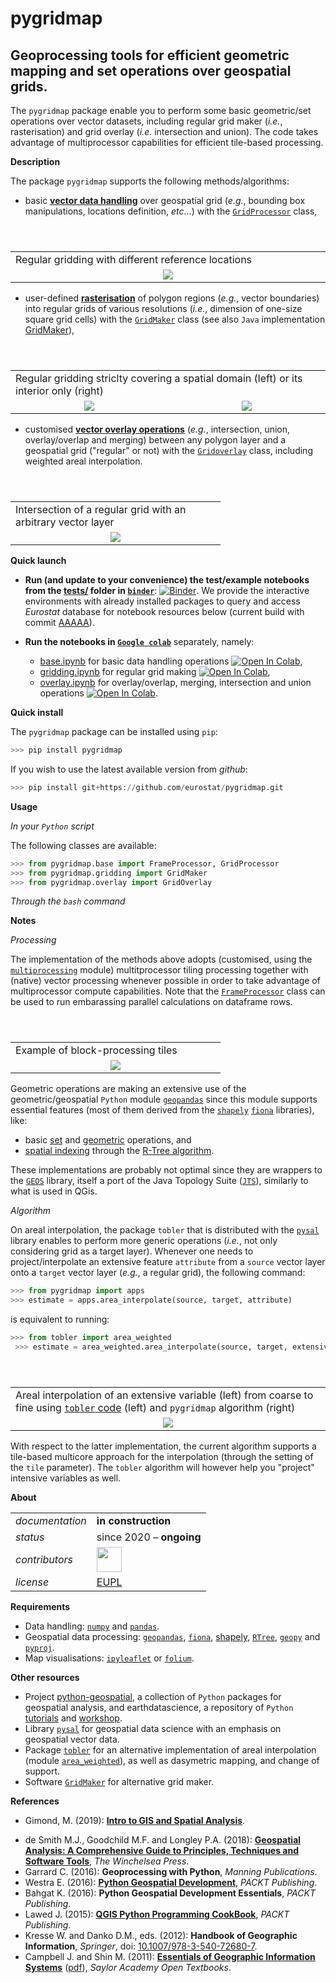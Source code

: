 pygridmap
=========

Geoprocessing tools for efficient geometric mapping and set operations over geospatial grids.
---

The `pygridmap` package enable you to perform some basic geometric/set operations over vector datasets, including regular grid maker (_i.e._, rasterisation) and grid overlay (_i.e._ intersection and union). The code takes advantage of multiprocessor capabilities for efficient tile-based processing. 

**Description**

The package `pygridmap` supports the following methods/algorithms: 
* basic [**vector data handling**](https://saylordotorg.github.io/text_essentials-of-geographic-information-systems/s11-geospatial-analysis-i-vector-o.html) over geospatial grid (_e.g._, bounding box manipulations, locations definition, _etc_...) with the [`GridProcessor`](pygridmap/base.py) class,
<!-- ![bounding boxes](docs/bbox_manipulation.png)-->
<table align="center"> 
        <header> <td align="centre">Regular gridding with different reference locations</td></header> 
        <tr> <td align="center" width="800px"> <img src="docs/bbox_manipulation.png"></img></td></tr> 
</table>

* user-defined [**rasterisation**](https://en.wikipedia.org/wiki/Rasterisation) of polygon regions (_e.g._, vector boundaries) into regular grids of various resolutions (_i.e._, dimension of one-size square grid cells) with the [`GridMaker`](pygridmap/gridding.py) class (see also `Java` implementation [GridMaker](https://github.com/eurostat/GridMaker)),
<!-- ![bounding boxes](docs/BE_interior_gridding.png)-->
<table align="center">
        <header> <td align="centre" colspan=2>Regular gridding striclty covering a spatial domain (left) or its interior only (right)</td></header> 
        <tr> <td align="center" width="300px"> <img src="docs/BE_gridding.png"></img></td>
        <td align="center" width="300px"> <img src="docs/BE_interior_gridding.png"></img></td>
        </tr>
</table>

* customised [**vector overlay operations**](https://docs.qgis.org/3.10/en/docs/user_manual/processing_algs/qgis/vectoroverlay.html) (_e.g._, intersection, union, overlay/overlap and merging) between any polygon layer and a geospatial grid ("regular" or not) with the [`Gridoverlay`](pygridmap/overlay.py) class, including weighted areal interpolation.
<!-- ![bounding boxes](docs/BE_overlay.png)-->
<table align="center">
        <header> <td align="centre">Intersection of a regular grid with an arbitrary vector layer</td></header> 
        <tr> <td align="center" width="320px"> <img src="docs/BE_overlay.png"></img></td></tr> 
</table>

**Quick launch**

* **Run (and update to your convenience) the test/example notebooks from the [tests/](tests) folder in [`binder`](https://mybinder.org/)**: [![Binder](https://mybinder.org/badge_logo.svg)](http://mybinder.org/v2/gh/eurostat/pygridmap/AAAAA?urlpath=test/). We provide the interactive environments with already installed packages to query and access _Eurostat_ database for notebook resources below (current build with commit [AAAAA](https://github.com/eurostat/pygridmap/commit/AAAAA)). <!-- generate new badges: https://mybinder.readthedocs.io/en/latest/howto/badges.html -->

* **Run the notebooks in [`Google colab`](https://colab.research.google.com/)** separately, namely:
    * [base.ipynb](https://nbviewer.jupyter.org/github/eurostat/pygridmap/blob/master/tests/base.ipynb) for basic data handling operations [![Open In Colab](https://colab.research.google.com/assets/colab-badge.svg)](https://colab.research.google.com/github/eurostat/pygridmap/blob/master/tests/base.ipynb),
    * [gridding.ipynb](https://nbviewer.jupyter.org/github/eurostat/pygridmap/blob/master/tests/gridding.ipynb) for regular grid making [![Open In Colab](https://colab.research.google.com/assets/colab-badge.svg)](https://colab.research.google.com/github/eurostat/pygridmap/blob/master/tests/gridding.ipynb),
    * [overlay.ipynb](https://nbviewer.jupyter.org/github/eurostat/pygridmap/blob/master/tests/overlay.ipynb) for overlay/overlap, merging, intersection and union operations [![Open In Colab](https://colab.research.google.com/assets/colab-badge.svg)](https://colab.research.google.com/github/eurostat/pygridmap/blob/master/tests/overlay.ipynb).

**Quick install**

The `pygridmap` package can be installed using `pip`:
```python
>>> pip install pygridmap
```
If you wish to use the latest available version from _github_:
```python
>>> pip install git+https://github.com/eurostat/pygridmap.git
```

**Usage**

*In your `Python` script*

The following classes are available: 
```python
>>> from pygridmap.base import FrameProcessor, GridProcessor
>>> from pygridmap.gridding import GridMaker
>>> from pygridmap.overlay import GridOverlay
```

*Through the `bash` command*

**Notes**

*Processing* 

The implementation of the methods above adopts (customised, using the [`multiprocessing`](https://docs.python.org/3/library/multiprocessing.html) module) multitprocessor tiling processing together with (native) vector processing whenever possible in order to take advantage of multiprocessor compute capabilities. Note  that the [`FrameProcessor`](pygridmap/base.py) class can be used to run embarassing parallel calculations on dataframe rows.
<!-- ![tile processing](docs/BE_tile_processing.png)-->
<table align="center">
        <header> <td align="centre">Example of block-processing tiles</td></header> 
        <tr> <td align="center" width="320px"> <img src="docs/BE_tile_processing.png"></img></td> </tr> 
</table>

Geometric operations are making an extensive use of the geometric/geospatial `Python` module [`geopandas`](https://geopandas.org/) since this module supports essential features (most of them derived from the [`shapely`](https://shapely.readthedocs.io/en/latest/manual.html) [`fiona`](https://fiona.readthedocs.io/en/latest/manual.html) libraries), like:
  * basic [set](https://geopandas.org/set_operations.html) and [geometric](https://geopandas.org/geometric_manipulations.html) operations, and
  * [spatial indexing](https://geopandas.org/mergingdata.html?highlight=spatial%20index) through the [R-Tree algorithm](https://automating-gis-processes.github.io/site/notebooks/L3/spatial_index.html).
  
These implementations are probably not optimal since they are wrappers to the [`GEOS`](https://trac.osgeo.org/geos/) library, itself a port of the Java Topology Suite ([`JTS`](https://projects.eclipse.org/projects/locationtech.jts)), similarly to what is used in QGis.

*Algorithm*

On areal interpolation, the package `tobler` that is distributed with the [`pysal`](https://github.com/pysal) library enables to perform more generic operations (*i.e.*, not only considering grid as a target layer). Whenever one needs to  project/interpolate an extensive feature `attribute` from a `source` vector layer onto a `target` vector layer (*e.g.*, a regular grid), the following command:
```python
>>> from pygridmap import apps
>>> estimate = apps.area_interpolate(source, target, attribute) 
```
is equivalent to running:
```python
>>> from tobler import area_weighted
 >>> estimate = area_weighted.area_interpolate(source, target, extensive_variables = attribute)
```
<table align="center">
        <header> <td align="centre">Areal interpolation of an extensive variable (left) from coarse to fine using <a href="https://github.com/pysal/tobler/blob/master/notebooks/02_areal_interpolation_example.ipynb"><code>tobler</code> code</a> (left) and <code>pygridmap</code> algorithm (right)</td></header> 
        <tr> <td align="center" width="900px"> <img src="docs/overlay_tobler.png"></img></td> </tr> 
</table>

With respect to the latter implementation, the current algorithm supports a tile-based multicore approach for the interpolation (through the setting of the `tile` parameter). The `tobler` algorithm will however help you "project" intensive variables as well.

**About**

<table align="center">
    <tr> <td align="left"><i>documentation</i></td> <td align="left"><b>in construction</b></td>  </tr> 
    <tr> <td align="left"><i>status</i></td> <td align="left">since 2020 &ndash; <b>ongoing</b></td></tr> 
    <tr> <td align="left"><i>contributors</i></td> 
    <td align="left" valign="middle">
<a href="https://github.com/gjacopo"><img src="https://github.com/gjacopo.png" width="40"></a>
</td> </tr> 
    <tr> <td align="left"><i>license</i></td> <td align="left"><a href="https://joinup.ec.europa.eu/sites/default/files/eupl1.1.-licence-en_0.pdfEUPL">EUPL</a> </td> </tr> 
</table>

**<a name="Requirements"></a>Requirements**

* Data handling: [`numpy`](https://numpy.org/) and [`pandas`](http://pandas.pydata.org).
* Geospatial data processing: [`geopandas`](http://geopandas.org), [`fiona`](https://fiona.readthedocs.io/en/latest/manual.html), [shapely](https://pypi.org/project/Shapely/), [`RTree`](https://toblerity.org/rtree/), [`geopy`](https://github.com/geopy/geopy) and [`pyproj`](https://github.com/pyproj4/pyproj).
* Map visualisations: [`ipyleaflet`](https://github.com/jupyter-widgets/ipyleaflet) or [`folium`](https://github.com/python-visualization/folium).

**<a name="Resources"></a>Other resources**

* Project [python-geospatial](https://github.com/giswqs/python-geospatial), a collection of `Python` packages for geospatial analysis, and earthdatascience, a repository of `Python` [tutorials](https://www.earthdatascience.org/tutorials/python/) and [workshop](https://www.earthdatascience.org/workshops/gis-open-source-python/).
* Library [`pysal`](https://github.com/pysal/pysal) for geospatial data science with an emphasis on geospatial vector data.
* Package [`tobler`](https://github.com/pysal/tobler) for an alternative implementation of areal interpolation (module [`area_weighted`](https://github.com/pysal/tobler/tree/master/tobler/area_weighted)), as well as dasymetric mapping, and change of support.
* Software [`GridMaker`](https://github.com/eurostat/GridMaker) for alternative grid maker. 

**<a name="References"></a>References**

* Gimond, M. (2019): [**Intro to GIS and Spatial Analysis**](https://mgimond.github.io/Spatial/index.html).
<!-- * Lovelace R., Nowosad J. and Muenchow J. (2019): [**Geocomputation with R**](https://geocompr.robinlovelace.net/), _Chapman & Hall/CRC_. -->
* de Smith M.J., Goodchild M.F. and Longley P.A. (2018): [**Geospatial Analysis: A Comprehensive Guide to Principles, Techniques and Software Tools**](https://www.spatialanalysisonline.com/HTML/index.html), _The Winchelsea Press_. 
* Garrard C. (2016): **Geoprocessing with Python**, _Manning Publications_.
* Westra E. (2016): [**Python Geospatial Development**](https://www.programmer-books.com/wp-content/uploads/2019/04/Python-Geospatial-Development-3rd-Edition.pdf), _PACKT Publishing_.
* Bahgat K. (2016): **Python Geospatial Development Essentials**, _PACKT Publishing_.
* Lawed J. (2015): [**QGIS Python Programming CookBook**](https://www.programmer-books.com/wp-content/uploads/2019/05/QGIS-Python-Programming-Cookbook.pdf), _PACKT Publishing_.
* Kresse W. and Danko D.M., eds. (2012): **Handbook of Geographic Information**, _Springer_, doi: [10.1007/978-3-540-72680-7](https://doi.org/10.1007/978-3-540-72680-7).
*  Campbell J. and Shin M. (2011): [**Essentials of Geographic Information Systems**](https://saylordotorg.github.io/text_essentials-of-geographic-information-systems/index.html) ([pdf](https://resources.saylor.org/wwwresources/archived/site/textbooks/Essentials%20of%20Geographic%20Information%20Systems.pdf)), _Saylor Academy Open Textbooks_.
